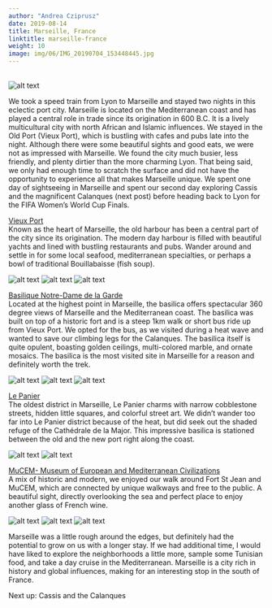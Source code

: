 ```yaml
---
author: "Andrea Cziprusz"
date: 2019-08-14
title: Marseille, France
linktitle: marseille-france
weight: 10
image: img/06/IMG_20190704_153448445.jpg
---
```


\
![alt text](/img/06/IMG_20190704_153448445.jpg "marseille bay")

We took a speed train from Lyon to Marseille and stayed two nights in this eclectic port city. Marseille is located on the Mediterranean coast and has played a central role in trade since its origination in 600 B.C.  It is a lively multicultural city with north African and Islamic influences.  We stayed in the Old Port (Vieux Port), which is bustling with cafes and pubs late into the night. Although there were some beautiful sights and good eats, we were not as impressed with Marseille. We found the city much busier, less friendly, and plenty dirtier than the more charming Lyon.  That being said, we only had enough time to scratch the surface and did not have the opportunity to experience all that makes Marseille unique. We spent one day of sightseeing in Marseille and spent our second day exploring Cassis and the magnificent Calanques (next post) before heading back to Lyon for the FIFA Women’s World Cup Finals. 

[Vieux Port](https://www.lonelyplanet.com/france/marseille/attractions/vieux-port/a/poi-sig/1195435/359286)  
Known as the heart of Marseille, the old harbour has been a central part of the city since its origination. The modern day harbour is filled with beautiful yachts and lined with bustling restaurants and pubs. Wander around and settle in for some local seafood, mediterranean specialties, or perhaps a bowl of traditional Bouillabaisse (fish soup). 

![alt text](/img/06/IMG_20190704_152624375_HDR.jpg#center "boat")
![alt text](/img/06/IMG_20190704_213023029.jpg#center "us")
![alt text](/img/06/IMG_20190704_204731496_HDR.jpg#center "food")


[Basilique Notre-Dame de la Garde](http://www.marseille-tourisme.com/en/discover-marseille/the-essentials/notre-dame-de-la-garde/)  
Located at the highest point in Marseille, the basilica offers spectacular 360 degree views of Marseille and the Mediterranean coast. The basilica was built on top of a historic fort and is a steep 1km walk or short bus ride up from Vieux Port. We opted for the bus, as we visited during a heat wave and wanted to save our climbing legs for the Calanques. The basilica itself is quite opulent, boasting golden ceilings, multi-colored marble, and ornate mosaics. The basilica is the most visited site in Marseille for a reason and definitely worth the trek. 

![alt text](/img/06/IMG_20190705_204317_939.jpg#center "basilica marseille")
![alt text](/img/06/IMG_20190705_204317_936.jpg#center "Andrea")
![alt text](/img/06/IMG_20190705_204317_937.jpg#center "basilica marseille")


[Le Panier](https://www.lepanierdemarseille.com/visiter-le-panier?lang=en)  
The oldest district in Marseille, Le Panier charms with narrow cobblestone streets, hidden little squares, and colorful street art. We didn’t wander too far into Le Panier district because of the heat, but did seek out the shaded refuge of the Cathédrale de la Major.  This impressive basilica is stationed between the old and the new port right along the coast.

![alt text](/img/06/IMG_20190704_151103705_HDR.jpg#center "art marseille")
![alt text](/img/06/IMG_20190704_150546901_HDR.jpg#center "basilica marseille")

[MuCEM- Museum of European and Mediterranean Civilizations ](http://www.mucem.org/en)  
A mix of historic and modern, we enjoyed our walk around Fort St Jean and MuCEM, which are connected by unique walkways and free to the public. A beautiful sight, directly overlooking the sea and perfect place to enjoy another glass of French wine. 

![alt text](/img/06/IMG_20190704_153736814_HDR.jpg#center "bay")
![alt text](/img/06/IMG_20190704_152720503_HDR.jpg#center "fort")
![alt text](/img/06/IMG_20190704_153919521_HDR.jpg#center "art museum")


Marseille was a little rough around the edges, but definitely had the potential to grow on us with a longer stay. If we had additional time, I would have liked to explore the neighborhoods a little more, sample some Tunisian food, and take a day cruise in the Mediterranean. Marseille is a city rich in history and global influences, making for an interesting stop in the south of France. 

Next up: Cassis and the Calanques